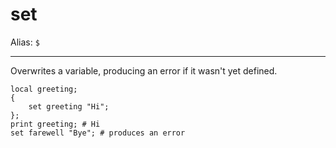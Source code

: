 # set

Alias: `$`

---

Overwrites a variable, producing an error if it wasn't yet defined.

    local greeting;
    {
        set greeting "Hi";
    };
    print greeting; # Hi
    set farewell "Bye"; # produces an error

